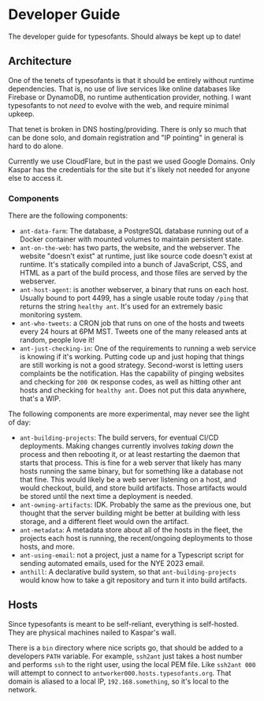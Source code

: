 # Developer Guide

The developer guide for typesofants. Should always be kept up to date!

## Architecture

One of the tenets of typesofants is that it should be entirely without runtime
dependencies. That is, no use of live services like online databases like
Firebase or DynamoDB, no runtime authentication provider, nothing. I want
typesofants to not _need_ to evolve with the web, and require minimal upkeep.

That tenet is broken in DNS hosting/providing. There is only so much that can be
done solo, and domain registration and "IP pointing" in general is hard to do
alone.

Currently we use CloudFlare, but in the past we used Google Domains. Only Kaspar
has the credentials for the site but it's likely not needed for anyone else to
access it.

### Components

There are the following components:

- `ant-data-farm`: The database, a PostgreSQL database running out of a Docker
  container with mounted volumes to maintain persistent state.
- `ant-on-the-web`: has two parts, the website, and the webserver. The website
  "doesn't exist" at runtime, just like source code doesn't exist at runtime.
  It's statically compiled into a bunch of JavaScript, CSS, and HTML as a part
  of the build process, and those files are served by the webserver.
- `ant-host-agent`: is another webserver, a binary that runs on each host.
  Usually bound to port 4499, has a single usable route today `/ping` that
  returns the string `healthy ant`. It's used for an extremely basic monitoring
  system.
- `ant-who-tweets`: a CRON job that runs on one of the hosts and tweets every 24
  hours at 6PM MST. Tweets one of the many released ants at random, people love
  it!
- `ant-just-checking-in`: One of the requirements to running a web service is
  knowing if it's working. Putting code up and just hoping that things are still
  working is not a good strategy. Second-worst is letting users complaints be
  the notification. Has the capability of pinging websites and checking for
  `200 OK` response codes, as well as hitting other ant hosts and checking for
  `healthy ant`. Does not put this data anywhere, that's a WIP.

The following components are more experimental, may never see the light of day:

- `ant-building-projects`: The build servers, for eventual CI/CD deployments.
  Making changes currently involves _taking down_ the process and then rebooting
  it, or at least restarting the daemon that starts that process. This is fine
  for a web server that likely has many hosts running the same binary, but for
  something like a database not that fine. This would likely be a web server
  listening on a host, and would checkout, build, and store build artifacts.
  Those artifacts would be stored until the next time a deployment is needed.
- `ant-owning-artifacts`: IDK. Probably the same as the previous one, but
  thought that the server building might be better at building with less
  storage, and a different fleet would own the artifact.
- `ant-metadata`: A metadata store about all of the hosts in the fleet, the
  projects each host is running, the recent/ongoing deployments to those hosts,
  and more.
- `ant-using-email`: not a project, just a name for a Typescript script for
  sending automated emails, used for the NYE 2023 email.
- `anthill`: A declarative build system, so that `ant-building-projects` would
  know how to take a git repository and turn it into build artifacts.

## Hosts

Since typesofants is meant to be self-reliant, everything is self-hosted. They
are physical machines nailed to Kaspar's wall.

There is a `bin` directory where nice scripts go, that should be added to a
developers `PATH` variable. For example, `ssh2ant` just takes a host number and
performs `ssh` to the right user, using the local PEM file. Like `ssh2ant 000`
will attempt to connect to `antworker000.hosts.typesofants.org`. That domain is
aliased to a local IP, `192.168.something`, so it's local to the network.
